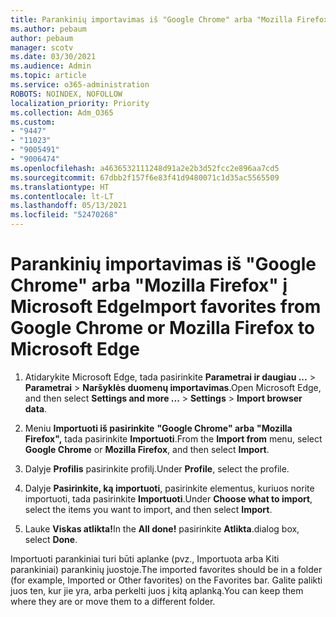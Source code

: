 ```yaml
---
title: Parankinių importavimas iš "Google Chrome" arba "Mozilla Firefox" į Microsoft Edge
ms.author: pebaum
author: pebaum
manager: scotv
ms.date: 03/30/2021
ms.audience: Admin
ms.topic: article
ms.service: o365-administration
ROBOTS: NOINDEX, NOFOLLOW
localization_priority: Priority
ms.collection: Adm_O365
ms.custom:
- "9447"
- "11023"
- "9005491"
- "9006474"
ms.openlocfilehash: a4636532111248d91a2e2b3d52fcc2e896aa7cd5
ms.sourcegitcommit: 67dbb2f157f6e83f41d9480071c1d35ac5565509
ms.translationtype: HT
ms.contentlocale: lt-LT
ms.lasthandoff: 05/13/2021
ms.locfileid: "52470268"
---
```

# <a name="import-favorites-from-google-chrome-or-mozilla-firefox-to-microsoft-edge"></a><span data-ttu-id="03fee-102">Parankinių importavimas iš "Google Chrome" arba "Mozilla Firefox" į Microsoft Edge</span><span class="sxs-lookup"><span data-stu-id="03fee-102">Import favorites from Google Chrome or Mozilla Firefox to Microsoft Edge</span></span>

1. <span data-ttu-id="03fee-103">Atidarykite Microsoft Edge, tada pasirinkite **Parametrai ir daugiau ...**  >  **Parametrai**  >  **Naršyklės duomenų importavimas**.</span><span class="sxs-lookup"><span data-stu-id="03fee-103">Open Microsoft Edge, and then select **Settings and more ...** > **Settings** > **Import browser data**.</span></span>

1. <span data-ttu-id="03fee-104">Meniu **Importuoti iš pasirinkite** **"Google Chrome" arba** **"Mozilla Firefox",** tada pasirinkite **Importuoti**.</span><span class="sxs-lookup"><span data-stu-id="03fee-104">From the **Import from** menu, select **Google Chrome** or **Mozilla Firefox**, and then select **Import**.</span></span>

1. <span data-ttu-id="03fee-105">Dalyje **Profilis** pasirinkite profilį.</span><span class="sxs-lookup"><span data-stu-id="03fee-105">Under **Profile**, select the profile.</span></span>

1. <span data-ttu-id="03fee-106">Dalyje **Pasirinkite, ką importuoti**, pasirinkite elementus, kuriuos norite importuoti, tada pasirinkite **Importuoti**.</span><span class="sxs-lookup"><span data-stu-id="03fee-106">Under **Choose what to import**, select the items you want to import, and then select **Import**.</span></span>

1. <span data-ttu-id="03fee-107">Lauke **Viskas atlikta!**</span><span class="sxs-lookup"><span data-stu-id="03fee-107">In the **All done!**</span></span> <span data-ttu-id="03fee-108">pasirinkite **Atlikta**.</span><span class="sxs-lookup"><span data-stu-id="03fee-108">dialog box, select **Done**.</span></span>

<span data-ttu-id="03fee-109">Importuoti parankiniai turi būti aplanke (pvz., Importuota arba Kiti parankiniai) parankinių juostoje.</span><span class="sxs-lookup"><span data-stu-id="03fee-109">The imported favorites should be in a folder (for example, Imported or Other favorites) on the Favorites bar.</span></span> <span data-ttu-id="03fee-110">Galite palikti juos ten, kur jie yra, arba perkelti juos į kitą aplanką.</span><span class="sxs-lookup"><span data-stu-id="03fee-110">You can keep them where they are or move them to a different folder.</span></span>
